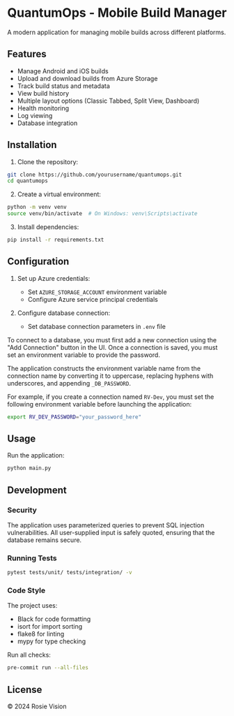 # QuantumOps - Mobile Build Manager

A modern application for managing mobile builds across different platforms.

## Features

- Manage Android and iOS builds
- Upload and download builds from Azure Storage
- Track build status and metadata
- View build history
- Multiple layout options (Classic Tabbed, Split View, Dashboard)
- Health monitoring
- Log viewing
- Database integration

## Installation

1. Clone the repository:
```bash
git clone https://github.com/yourusername/quantumops.git
cd quantumops
```

2. Create a virtual environment:
```bash
python -m venv venv
source venv/bin/activate  # On Windows: venv\Scripts\activate
```

3. Install dependencies:
```bash
pip install -r requirements.txt
```

## Configuration

1. Set up Azure credentials:
   - Set `AZURE_STORAGE_ACCOUNT` environment variable
   - Configure Azure service principal credentials

2. Configure database connection:
   - Set database connection parameters in `.env` file

To connect to a database, you must first add a new connection using the "Add Connection" button in the UI. Once a connection is saved, you must set an environment variable to provide the password.

The application constructs the environment variable name from the connection name by converting it to uppercase, replacing hyphens with underscores, and appending `_DB_PASSWORD`.

For example, if you create a connection named `RV-Dev`, you must set the following environment variable before launching the application:

```bash
export RV_DEV_PASSWORD="your_password_here"
```

## Usage

Run the application:
```bash
python main.py
```

## Development

### Security

The application uses parameterized queries to prevent SQL injection vulnerabilities. All user-supplied input is safely quoted, ensuring that the database remains secure.

### Running Tests

```bash
pytest tests/unit/ tests/integration/ -v
```

### Code Style

The project uses:
- Black for code formatting
- isort for import sorting
- flake8 for linting
- mypy for type checking

Run all checks:
```bash
pre-commit run --all-files
```

## License

© 2024 Rosie Vision 